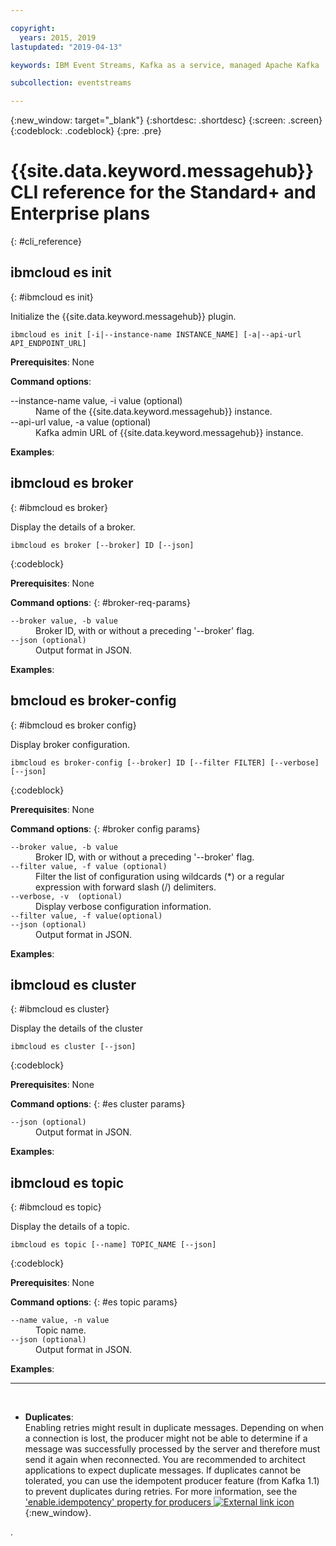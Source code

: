 ```yaml
---

copyright:
  years: 2015, 2019
lastupdated: "2019-04-13"

keywords: IBM Event Streams, Kafka as a service, managed Apache Kafka

subcollection: eventstreams

---
```


{:new_window: target="_blank"}
{:shortdesc: .shortdesc}
{:screen: .screen}
{:codeblock: .codeblock}
{:pre: .pre}

# {{site.data.keyword.messagehub}} CLI reference for the Standard+ and Enterprise plans
{: #cli_reference}

## ibmcloud es init
{: #ibmcloud es init}

Initialize the {{site.data.keyword.messagehub}} plugin.
```
ibmcloud es init [-i|--instance-name INSTANCE_NAME] [-a|--api-url API_ENDPOINT_URL]
```

<strong>Prerequisites</strong>: None

<strong>Command options</strong>:
   <dl>
   <dt>--instance-name value, -i value (optional)</dt>
   <dd>Name of the {{site.data.keyword.messagehub}} instance.</dd>
   <dt>--api-url value, -a value (optional)</dt>
   <dd>Kafka admin URL of {{site.data.keyword.messagehub}} instance.</dd>
   </dl>

<strong>Examples</strong>:


## ibmcloud es broker
{: #ibmcloud es broker}

Display the details of a broker.

```
ibmcloud es broker [--broker] ID [--json]
```
{:codeblock}

<strong>Prerequisites</strong>: None

<strong>Command options</strong>:
{: #broker-req-params}

<dl>
    <dt><code>--broker value, -b value</code></dt>
        <dd>Broker ID, with or without a preceding '--broker' flag.</dd>
    <dt><code>--json (optional)</code></dt>
        <dd>Output format in JSON.</dd>
</dl>

<strong>Examples</strong>:


## bmcloud es broker-config
{: #ibmcloud es broker config}

Display broker configuration.

```
ibmcloud es broker-config [--broker] ID [--filter FILTER] [--verbose] [--json]
```
{:codeblock}

<strong>Prerequisites</strong>: None

<strong>Command options</strong>:
{: #broker config params}

<dl>
    <dt><code>--broker value, -b value</code></dt>
        <dd>Broker ID, with or without a preceding '--broker' flag.</dd>
    <dt><code>--filter value, -f value (optional)</code></dt>
        <dd> Filter the list of configuration using wildcards (*) or a regular expression with forward slash (/) delimiters.</dd>
        <dt><code>--verbose, -v  (optional)</code></dt>
        <dd>Display verbose configuration information.</dd>
        <dt><code>--filter value, -f value(optional)</code></dt>
    <dt><code>--json (optional)</code></dt>
        <dd>Output format in JSON.</dd>
</dl>

<strong>Examples</strong>:


## ibmcloud es cluster
{: #ibmcloud es cluster}

Display the details of the cluster

```
ibmcloud es cluster [--json]
```
{:codeblock}

<strong>Prerequisites</strong>: None

<strong>Command options</strong>:
{: #es cluster params}

<dl>
    <dt><code>--json (optional)</code></dt>
        <dd>Output format in JSON.</dd>
</dl>

<strong>Examples</strong>:

## ibmcloud es topic
{: #ibmcloud es topic}

Display the details of a topic.

```
ibmcloud es topic [--name] TOPIC_NAME [--json]
```
{:codeblock}

<strong>Prerequisites</strong>: None

<strong>Command options</strong>:
{: #es topic params}

<dl>
    <dt><code>--name value, -n value</code></dt>
        <dd>Topic name.</dd>
    <dt><code>--json (optional)</code></dt>
        <dd>Output format in JSON.</dd>
</dl>

<strong>Examples</strong>:


-------------

 
* **Duplicates**:<br/>
Enabling retries might result in duplicate messages. Depending on when a connection is lost, the producer might not be able to determine if a message was successfully processed by the server and therefore must send it again when reconnected. You are recommended to architect applications to expect duplicate messages. If duplicates cannot be tolerated, you can use the idempotent producer feature (from Kafka 1.1) to prevent duplicates during retries. For more information, see the [ 'enable.idempotency' property for producers ![External link icon](../../icons/launch-glyph.svg "External link icon")](http://kafka.apache.org/11/documentation.html#topicconfigs){:new_window}.

.



